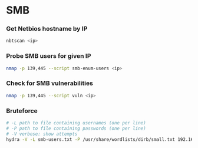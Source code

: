 # SMB

### Get Netbios hostname by IP
```bash
nbtscan <ip>
```

### Probe SMB users for given IP
```bash
nmap -p 139,445 --script smb-enum-users <ip>
```

### Check for SMB vulnerabilities
```bash
nmap -p 139,445 --script vuln <ip>
```

### Bruteforce
```bash
# -L path to file containing usernames (one per line)
# -P path to file containing passwords (one per line)
# -V verbose: show attempts
hydra -V -L smb-users.txt -P /usr/share/wordlists/dirb/small.txt 192.168.0.1 smb
```
